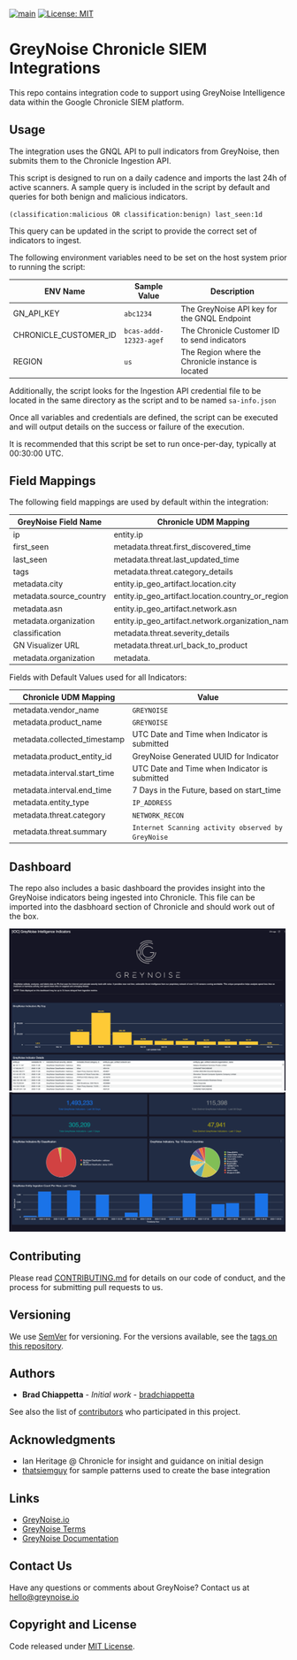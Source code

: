 [![main](https://github.com/GreyNoise-Intelligence/greynoise-chronicle-siem/workflows/Build/badge.svg)](https://github.com/GreyNoise-Intelligence/greynoise-chronicle-siem/actions?query=workflow%3ABuild)
[![License: MIT](https://img.shields.io/badge/License-MIT-yellow.svg)](https://opensource.org/licenses/MIT)

# GreyNoise Chronicle SIEM Integrations

This repo contains integration code to support using GreyNoise Intelligence data within the Google Chronicle SIEM platform.

## Usage 

The integration uses the GNQL API to pull indicators from GreyNoise, then submits them to the Chronicle Ingestion API.

This script is designed to run on a daily cadence and imports the last 24h of active scanners.  A sample query is included in the script by default and queries for both benign and malicious indicators.

`(classification:malicious OR classification:benign) last_seen:1d`

This query can be updated in the script to provide the correct set of indicators to ingest.

The following environment variables need to be set on the host system prior to running the script:

| ENV Name              | Sample Value           | Description                                        |
|-----------------------|------------------------|----------------------------------------------------|
| GN_API_KEY            | `abc1234`              | The GreyNoise API key for the GNQL Endpoint        |
| CHRONICLE_CUSTOMER_ID | `bcas-addd-12323-agef` | The Chronicle Customer ID to send indicators       |
| REGION                | `us`                   | The Region where the Chronicle instance is located |

Additionally, the script looks for the Ingestion API credential file to be located in the same directory as the script and to be named `sa-info.json`

Once all variables and credentials are defined, the script can be executed and will output details on the success or failure of the execution.

It is recommended that this script be set to run once-per-day, typically at 00:30:00 UTC.

## Field Mappings 
The following field mappings are used by default within the integration:

| GreyNoise Field Name    | Chronicle UDM Mapping                             |
|-------------------------|---------------------------------------------------|
| ip                      | entity.ip                                         |
| first_seen              | metadata.threat.first_discovered_time             |
| last_seen               | metadata.threat.last_updated_time                 |
| tags                    | metadata.threat.category_details                  |
| metadata.city           | entity.ip_geo_artifact.location.city              |
| metadata.source_country | entity.ip_geo_artifact.location.country_or_region |
| metadata.asn            | entity.ip_geo_artifact.network.asn                |
| metadata.organization   | entity.ip_geo_artifact.network.organization_name  |
| classification          | metadata.threat.severity_details                  |
| GN Visualizer URL       | metadata.threat.url_back_to_product               |
| metadata.organization   | metadata.                                         |

Fields with Default Values used for all Indicators:

| Chronicle UDM Mapping        | Value                                              |
|------------------------------|----------------------------------------------------|
| metadata.vendor_name         | `GREYNOISE`                                        |
| metadata.product_name        | `GREYNOISE`                                        |
| metadata.collected_timestamp | UTC Date and Time when Indicator is submitted      |
| metadata.product_entity_id   | GreyNoise Generated UUID for Indicator             |
| metadata.interval.start_time | UTC Date and Time when Indicator is submitted      |
| metadata.interval.end_time   | 7 Days in the Future, based on start_time          |
| metadata.entity_type         | `IP_ADDRESS`                                       |
| metadata.threat.category     | `NETWORK_RECON`                                    |
| metadata.threat.summary      | `Internet Scanning activity observed by GreyNoise` |

## Dashboard

The repo also includes a basic dashboard the provides insight into the GreyNoise indicators being ingested into Chronicle.  This file can be imported into the dasbhoard section of Chronicle and should work out of the box.

<img src="greynoise-intel-feed-dashboard/greynoise_dashboard_example_1.png" width="500" /></br>
<img src="greynoise-intel-feed-dashboard/greynoise_dashboard_example_2.png" width="500" /></br>

 ## Contributing

Please read [CONTRIBUTING.md](CONTRIBUTING.md) for details on our code of conduct, and the process for submitting pull requests to us.

## Versioning

We use [SemVer](http://semver.org/) for versioning. For the versions available, see the [tags on this repository](https://github.com/GreyNoise-Intelligence/greynoise-chronicle-siem/tags).

## Authors

* **Brad Chiappetta** - *Initial work* - [bradchiappetta](https://github.com/bradchiappetta)

See also the list of [contributors](https://github.com/GreyNoise-Intelligence/greynoise-chronicle-siem/contributors) who participated in this project.

## Acknowledgments

* Ian Heritage @ Chronicle for insight and guidance on initial design
* [thatsiemguy](https://github.com/goog-cmmartin/thatsiemguy) for sample patterns used to create the base integration


## Links

* [GreyNoise.io](https://greynoise.io)
* [GreyNoise Terms](https://greynoise.io/terms)
* [GreyNoise Documentation](https://doc.greynoise.io)

## Contact Us

Have any questions or comments about GreyNoise?  Contact us at [hello@greynoise.io](mailto:hello@greynoise.io)

## Copyright and License

Code released under [MIT License](LICENSE).

